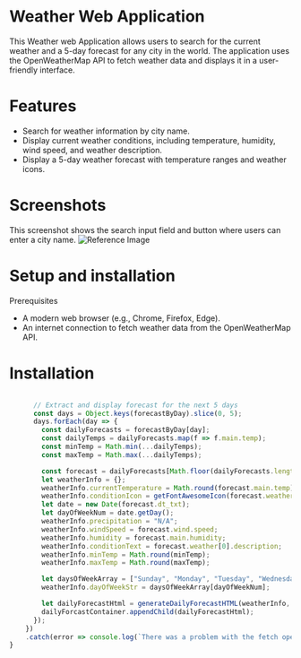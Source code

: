 # Weather Web Application

   This Weather web Application allows users to search for the current weather and a 5-day forecast for any city in the world. The application uses the OpenWeatherMap API to fetch weather data and displays it in a user-friendly interface.

# Features 

 - Search for weather information by city name.
  - Display current weather conditions, including temperature, humidity, wind speed, and weather description.   
  - Display a 5-day weather forecast with temperature ranges and weather icons.

# Screenshots
  This screenshot shows the search input field and button where users can enter a city name. ![Reference Image](/12.png)
 
# Setup and installation 
  Prerequisites
  - A modern web browser (e.g., Chrome, Firefox, Edge).
  - An internet connection to fetch weather data from the OpenWeatherMap API.

# Installation


```JAVASCRIPT 

      // Extract and display forecast for the next 5 days
      const days = Object.keys(forecastByDay).slice(0, 5);
      days.forEach(day => {
        const dailyForecasts = forecastByDay[day];
        const dailyTemps = dailyForecasts.map(f => f.main.temp);
        const minTemp = Math.min(...dailyTemps);
        const maxTemp = Math.max(...dailyTemps);

        const forecast = dailyForecasts[Math.floor(dailyForecasts.length / 2)]; // Use the mid-day forecast
        let weatherInfo = {};
        weatherInfo.currentTemperature = Math.round(forecast.main.temp);
        weatherInfo.conditionIcon = getFontAwesomeIcon(forecast.weather[0].icon);
        let date = new Date(forecast.dt_txt);
        let dayOfWeekNum = date.getDay();
        weatherInfo.precipitation = "N/A"; 
        weatherInfo.windSpeed = forecast.wind.speed;
        weatherInfo.humidity = forecast.main.humidity;
        weatherInfo.conditionText = forecast.weather[0].description;
        weatherInfo.minTemp = Math.round(minTemp);
        weatherInfo.maxTemp = Math.round(maxTemp);

        let daysOfWeekArray = ["Sunday", "Monday", "Tuesday", "Wednesday", "Thursday", "Friday", "Saturday"];
        weatherInfo.dayOfWeekStr = daysOfWeekArray[dayOfWeekNum];

        let dailyForecastHtml = generateDailyForecastHTML(weatherInfo, city);
        dailyForcastContainer.appendChild(dailyForecastHtml);
      });
    })
    .catch(error => console.log(`There was a problem with the fetch operation: ${error.message}`));
}
```